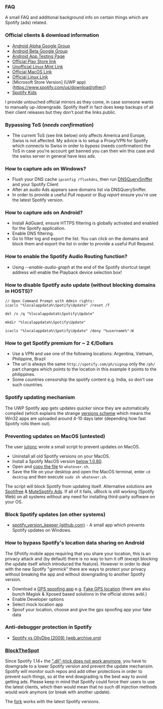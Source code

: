 ### FAQ

A small FAQ and additional background info on certain things which are Spotify (ads) related.

### Official clients & download information

* [Android Alpha Google Group](https://groups.google.com/forum/#!forum/spotify-android-alpha/join)
* [Android Beta Google Group](https://groups.google.com/forum/#!forum/spotify-android-beta/join)
* [Android App Testing Page](https://play.google.com/apps/testing/com.spotify.music)
* [Official Play Store link](https://play.google.com/store/apps/details?id=com.spotify.music)
* [Unofficial Linux Mint Link](http://packages.linuxmint.com/search.php?release=any&section=any&keyword=spotify)
* [Official MacOS Link](https://download.scdn.co/Spotify.dmg)
* [Official Linux Link](https://www.spotify.com/de/download/linux/)
* [Microsoft Store Version] (UWP app)(https://www.spotify.com/us/download/other/)
* [Spotify Kids](https://www.spotify.com/ie/kids/)


I provide untouched official mirrors as they come, in case someone wants to manually up-/downgrade. Spotify itself in fact does keep backups of all their client releases but they don't post the links public.


### Bypassing ToS (_needs confirmation_)

* The current ToS (see link below) only affects America and Europe, Swiss is not affected. My advice is to setup a Proxy/VPN for Spotify which connects to Swiss in order to _bypass_ (needs confirmation) the ToS in case you're account get banned you can then win this case and the swiss server in general have less ads.


### How to capture ads on Windows?

* Flush your DNS cache `ipconfig /flushdns`, then run [DNSQuerySniffer](http://www.nirsoft.net/utils/dns_query_sniffer.html) and your Spotify Client
* After an audio Ads appears save domains list via DNSQuerySniffer. 
* In order to provide a useful _Pull request_ or _Bug report_ ensure you're use the latest Spotify version. 


### How to capture ads on Android?

* Install AdGuard, ensure HTTPS filtering is globally activated and enabled for the Spotify application. 
* Enable DNS filtering.
* Go to filter log and export the list. You can click on the domains and block them and export the list in order to provide a useful Pull Request.


### How to enable the Spotify Audio Routing function?

* Using _--enable-audio-graph_ at the end of the Spotify shortcut target address will enable the Playback device selection box!


### How to disable Spotify auto update (without blocking domains in HOSTS)?

```
// Open Command Prompt with Admin rights:
icacls "%localappdata%\Spotify\Update" /reset /T

del /s /q "%localappdata%\Spotify\Update"

mkdir "%localappdata%\Spotify\Update"

icacls "%localappdata%\Spotify\Update" /deny "%username%":W
```

### How to get Spotify premium for ~ 2 €/Dollars

- Use a VPN and use one of the following locations: Argentina, Vietnam, Philippine, Brazil
- The url is always the same `http://spotify.com/ph/signup` only the `/ph/` part changes which points to the location in this example it points to the philippines. 
- Some countries censorship the spotify content e.g. India, so don't use such countries.


### Spotify updating mechanism
The UWP Spotify app gets updates _quicker_ since they are automatically compiled (which explains the strange [versions scheme](https://en.wikipedia.org/wiki/Software_versioning) which means the Win32 apps are uploaded around 4-10 days later (depending how fast Spotify rolls them out).


### Preventing updates on MacOS (untested)
The user [julionc](https://github.com/julionc) wrote a small script to prevent updates on MacOS.

* Uninstall all old Spotify versions on your MacOS.
* Install a Spotify MacOS version [below 1.0.80](https://mac.filehorse.com/download-spotify/10400/). 
* Open and [copy the file](https://github.com/julionc/dotfiles/blob/9990859cf4de0536d0d2b4351c3f19dec9fdfd48/osx/doNotUpdateSpotify.sh) to `whatever.sh`. 
* Save the file on your desktop and open the MacOS terminal, enter `cd desktop` and then execute `sudo sh whatever.sh`.

The script will block Spotify from updating itself. Alternative _solutions_ are [Spotifree](https://github.com/simonmeusel/MuteSpotifyAds#alternatives) & [MuteSpotify Ads](https://github.com/simonmeusel/MuteSpotifyAds). If all of it fails, uBlock is still working (Spotify Web) on all systems without any need for installing third-party software on your OS.


### Block Spotify updates (on other systems)
* [spotify_version_keeper (github.com)](https://github.com/SrMordred/spotify_version_keeper) - A small app which prevents Spotify updates on Windows. 


### How to bypass Spotify's location data sharing on Android

The SPotify mobile apps requiring that you share your location, this is an privacy attack and (by default) there is no way to turn it off (except blocking the update itself which introduced the feature). However in order to deal with the new Spotify "gimmick" there are ways to protect your privacy without breaking the app and without downgrading to another Spotify version.


* Download a [GPS spoofing app](https://play.google.com/store/search?q=gps%20spoof) e.g. [Fake GPS location](https://play.google.com/store/apps/details?id=com.lexa.fakegps) (there are also bunch Magisk & Xposed based solutions in the official stores avbl.)
* Enable Developer options
* Select mock location app
* Spoof your location, choose and give the gps spoofing app your fake data


### Anti-debugger protection in Spotify 
* [Spotify vs OllyDbg (2009) (web.archive.org)](https://web.archive.org/web/20130417061130/http://www.steike.com/code/spotify-vs-ollydbg/) 


### [BlockTheSpot](https://github.com/mrpond/BlockTheSpot/commits/master)
Since Spotify 1.14+ the [".dll"-trick does not work anymore](https://github.com/master131/BlockTheSpot/issues/19), you have to downgrade to a lower Spotify version and prevent the update mechansim. Spotify will monitor such repos and add other protections in order to prevent such things, so at the end dowgrading is the best way to avoid getting ads. Please keep in mind that Spotify could force their users to use the latest clients, which then would mean that no such dll injection methods would work anymore (or break with another update). 

The [fork](https://github.com/mrpond/BlockTheSpot/releases) works with the latest Spotify versions.
